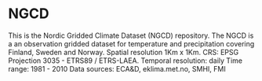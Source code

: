 # NGCD
This is the Nordic Gridded Climate Dataset (NGCD) repository. The NGCD is a an observation gridded dataset for temperature and precipitation covering Finland, Sweden and Norway. Spatial resolution 1Km x 1Km. CRS: EPSG Projection 3035 - ETRS89 / ETRS-LAEA. Temporal resolution: daily
Time range: 1981 - 2010
Data sources: ECA&D, eklima.met.no, SMHI, FMI
